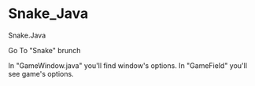 # Snake_Java
Snake.Java

Go To "Snake" brunch

In "GameWindow.java" you'll find window's options. In "GameField" you'll see game's options.
